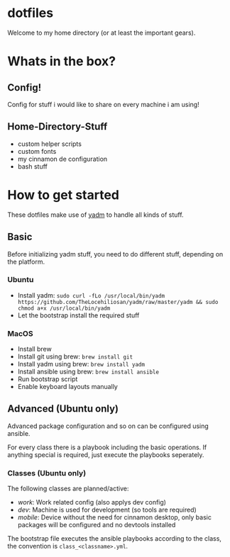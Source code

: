 dotfiles
===

Welcome to my home directory (or at least the important gears).

# Whats in the box?

## Config!
Config for stuff i would like to share on every machine i am using!

## Home-Directory-Stuff
- custom helper scripts
- custom fonts
- my cinnamon de configuration
- bash stuff

# How to get started
These dotfiles make use of [yadm](https://yadm.io/) to handle all kinds
of stuff.

## Basic
Before initializing yadm stuff, you need to do different stuff,
depending on the platform.

### Ubuntu
- Install yadm: ``sudo curl -fLo /usr/local/bin/yadm https://github.com/TheLocehiliosan/yadm/raw/master/yadm && sudo chmod a+x /usr/local/bin/yadm``
- Let the bootstrap install the required stuff

### MacOS
- Install brew
- Install git using brew: `brew install git`
- Install yadm using brew: `brew install yadm`
- Install ansible using brew: `brew install ansible`
- Run bootstrap script
- Enable keyboard layouts manually

## Advanced (Ubuntu only)
Advanced package configuration and so on can be configured using ansible.

For every class there is a playbook including the basic operations. If
anything special is required, just execute the playbooks seperately.

### Classes (Ubuntu only)
The following classes are planned/active:

- *work*: Work related config (also applys dev config)
- *dev*: Machine is used for development (so tools are required)
- *mobile*: Device without the need for cinnamon desktop, only basic
  packages will be configured and no devtools installed

The bootstrap file executes the ansible playbooks according to the
class, the convention is `class_<classname>.yml`.

